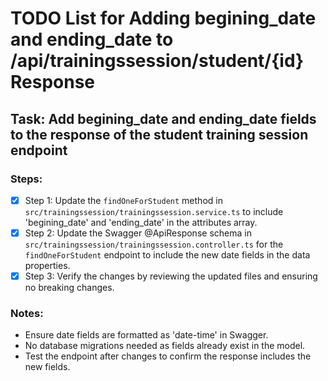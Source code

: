 # TODO List for Adding begining_date and ending_date to /api/trainingssession/student/{id} Response

## Task: Add begining_date and ending_date fields to the response of the student training session endpoint

### Steps:

- [x] Step 1: Update the `findOneForStudent` method in `src/trainingssession/trainingssession.service.ts` to include 'begining_date' and 'ending_date' in the attributes array.
- [x] Step 2: Update the Swagger @ApiResponse schema in `src/trainingssession/trainingssession.controller.ts` for the `findOneForStudent` endpoint to include the new date fields in the data properties.
- [x] Step 3: Verify the changes by reviewing the updated files and ensuring no breaking changes.

### Notes:

- Ensure date fields are formatted as 'date-time' in Swagger.
- No database migrations needed as fields already exist in the model.
- Test the endpoint after changes to confirm the response includes the new fields.
